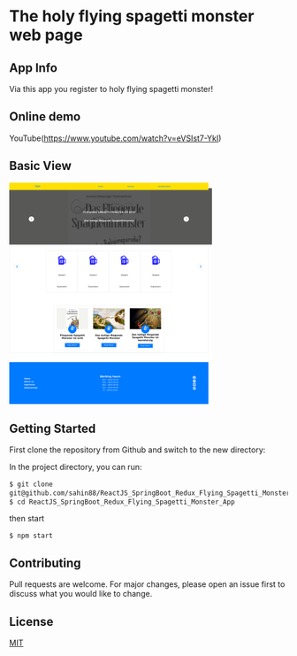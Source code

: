# The holy flying spagetti monster web page

## App Info

Via this app you register to holy flying spagetti monster!

## Online demo

YouTube(https://www.youtube.com/watch?v=eVSIst7-YkI)

## Basic View

<img with='400px' height='400px' src="https://github.com/sahin88/ReactJS_SpringBoot_Redux_Flying_Spagetti_Monster_App/blob/main/spagetti_monster.png"/>

## Getting Started

First clone the repository from Github and switch to the new directory:

In the project directory, you can run:

```
$ git clone git@github.com/sahin88/ReactJS_SpringBoot_Redux_Flying_Spagetti_Monster_App
$ cd ReactJS_SpringBoot_Redux_Flying_Spagetti_Monster_App

```

then start

```
$ npm start

```

## Contributing

Pull requests are welcome. For major changes, please open an issue first to discuss what you would like to change.

## License

[MIT](https://choosealicense.com/licenses/mit/)
